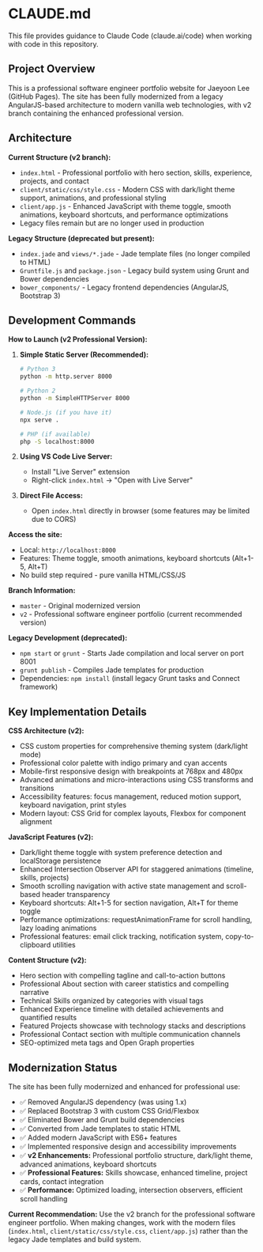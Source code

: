 # CLAUDE.md

This file provides guidance to Claude Code (claude.ai/code) when working with code in this repository.

## Project Overview

This is a professional software engineer portfolio website for Jaeyoon Lee (GitHub Pages). The site has been fully modernized from a legacy AngularJS-based architecture to modern vanilla web technologies, with v2 branch containing the enhanced professional version.

## Architecture

**Current Structure (v2 branch):**
- `index.html` - Professional portfolio with hero section, skills, experience, projects, and contact
- `client/static/css/style.css` - Modern CSS with dark/light theme support, animations, and professional styling
- `client/app.js` - Enhanced JavaScript with theme toggle, smooth animations, keyboard shortcuts, and performance optimizations
- Legacy files remain but are no longer used in production

**Legacy Structure (deprecated but present):**
- `index.jade` and `views/*.jade` - Jade template files (no longer compiled to HTML)
- `Gruntfile.js` and `package.json` - Legacy build system using Grunt and Bower dependencies
- `bower_components/` - Legacy frontend dependencies (AngularJS, Bootstrap 3)

## Development Commands

**How to Launch (v2 Professional Version):**

1. **Simple Static Server (Recommended):**
   ```bash
   # Python 3
   python -m http.server 8000
   
   # Python 2
   python -m SimpleHTTPServer 8000
   
   # Node.js (if you have it)
   npx serve .
   
   # PHP (if available)
   php -S localhost:8000
   ```
   
2. **Using VS Code Live Server:**
   - Install "Live Server" extension
   - Right-click `index.html` → "Open with Live Server"
   
3. **Direct File Access:**
   - Open `index.html` directly in browser (some features may be limited due to CORS)

**Access the site:**
- Local: `http://localhost:8000`
- Features: Theme toggle, smooth animations, keyboard shortcuts (Alt+1-5, Alt+T)
- No build step required - pure vanilla HTML/CSS/JS

**Branch Information:**
- `master` - Original modernized version
- `v2` - Professional software engineer portfolio (current recommended version)

**Legacy Development (deprecated):**
- `npm start` or `grunt` - Starts Jade compilation and local server on port 8001
- `grunt publish` - Compiles Jade templates for production
- Dependencies: `npm install` (install legacy Grunt tasks and Connect framework)

## Key Implementation Details

**CSS Architecture (v2):**
- CSS custom properties for comprehensive theming system (dark/light mode)
- Professional color palette with indigo primary and cyan accents
- Mobile-first responsive design with breakpoints at 768px and 480px
- Advanced animations and micro-interactions using CSS transforms and transitions
- Accessibility features: focus management, reduced motion support, keyboard navigation, print styles
- Modern layout: CSS Grid for complex layouts, Flexbox for component alignment

**JavaScript Features (v2):**
- Dark/light theme toggle with system preference detection and localStorage persistence
- Enhanced Intersection Observer API for staggered animations (timeline, skills, projects)
- Smooth scrolling navigation with active state management and scroll-based header transparency
- Keyboard shortcuts: Alt+1-5 for section navigation, Alt+T for theme toggle
- Performance optimizations: requestAnimationFrame for scroll handling, lazy loading animations
- Professional features: email click tracking, notification system, copy-to-clipboard utilities

**Content Structure (v2):**
- Hero section with compelling tagline and call-to-action buttons
- Professional About section with career statistics and compelling narrative
- Technical Skills organized by categories with visual tags
- Enhanced Experience timeline with detailed achievements and quantified results
- Featured Projects showcase with technology stacks and descriptions
- Professional Contact section with multiple communication channels
- SEO-optimized meta tags and Open Graph properties

## Modernization Status

The site has been fully modernized and enhanced for professional use:
- ✅ Removed AngularJS dependency (was using 1.x)
- ✅ Replaced Bootstrap 3 with custom CSS Grid/Flexbox
- ✅ Eliminated Bower and Grunt build dependencies  
- ✅ Converted from Jade templates to static HTML
- ✅ Added modern JavaScript with ES6+ features
- ✅ Implemented responsive design and accessibility improvements
- ✅ **v2 Enhancements:** Professional portfolio structure, dark/light theme, advanced animations, keyboard shortcuts
- ✅ **Professional Features:** Skills showcase, enhanced timeline, project cards, contact integration
- ✅ **Performance:** Optimized loading, intersection observers, efficient scroll handling

**Current Recommendation:** Use the v2 branch for the professional software engineer portfolio. When making changes, work with the modern files (`index.html`, `client/static/css/style.css`, `client/app.js`) rather than the legacy Jade templates and build system.